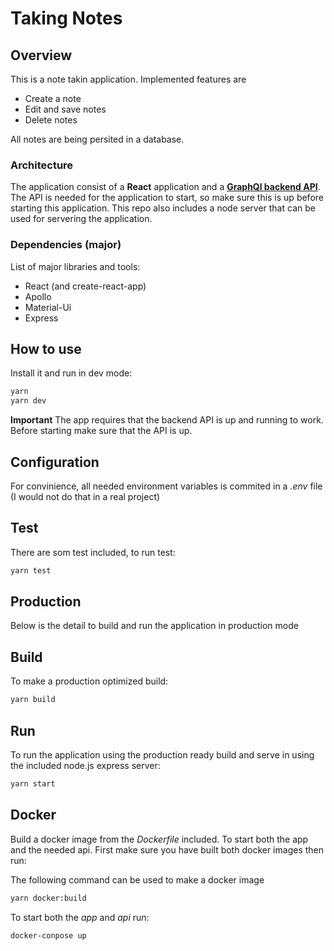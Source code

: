 # Taking Notes

## Overview

This is a note takin application. Implemented features are

-   Create a note
-   Edit and save notes
-   Delete notes

All notes are being persited in a database.

### Architecture

The application consist of a **React** application and a [**GraphQl backend API**](https://github.com/FilipStenbeck/note-app-api).
The API is needed for the application to start, so make sure this is up before starting this application.
This repo also includes a node server that can be used for servering the application.

### Dependencies (major)

List of major libraries and tools:

-   React (and create-react-app)
-   Apollo
-   Material-Ui
-   Express

## How to use

Install it and run in dev mode:

```sh
yarn
yarn dev
```

**Important** The app requires that the backend API is up and running to work. Before starting make sure that the API is up.

## Configuration

For convinience, all needed environment variables is commited in a _.env_ file (I would not do that in a real project)

## Test
There are som test included, to run test:

```sh
yarn test
```

## Production

Below is the detail to build and run the application in production mode

## Build

To make a production optimized build:

```sh
yarn build
```

## Run

To run the application using the production ready build and serve in using the included node.js express server:

```sh
yarn start
```

## Docker

Build a docker image from the _Dockerfile_ included.
To start both the app and the needed api. First make sure you have built both docker images then run:

The following command can be used to make a docker image

```sh
yarn docker:build
```
To start both the *app* and *api* run:

```sh
docker-conpose up
```


